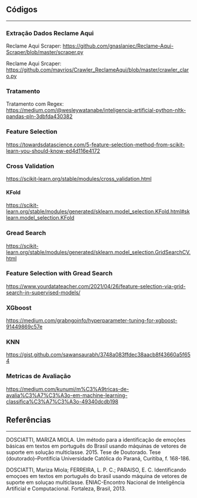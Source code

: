 ## Códigos
***

### Extração Dados Reclame Aqui

Reclame Aqui Scraper: https://github.com/gnaslaniec/Reclame-Aqui-Scraper/blob/master/scraper.py

Reclame Aqui Srcaper: https://github.com/mayrios/Crawler_ReclameAqui/blob/master/crawler_claro.py


### Tratamento

Tratamento com Regex: https://medium.com/@wesleywatanabe/inteligencia-artificial-python-nltk-pandas-pln-3dbfda430382


### Feature Selection

https://towardsdatascience.com/5-feature-selection-method-from-scikit-learn-you-should-know-ed4d116e4172


### Cross Validation

https://scikit-learn.org/stable/modules/cross_validation.html

#### KFold

https://scikit-learn.org/stable/modules/generated/sklearn.model_selection.KFold.html#sklearn.model_selection.KFold

### Gread Search

https://scikit-learn.org/stable/modules/generated/sklearn.model_selection.GridSearchCV.html

### Feature Selection with Gread Search

https://www.yourdatateacher.com/2021/04/26/feature-selection-via-grid-search-in-supervised-models/

### XGboost

https://medium.com/grabngoinfo/hyperparameter-tuning-for-xgboost-91449869c57e


### KNN

https://gist.github.com/sawansaurabh/3748a083ffdec38aacb8f43660a5f654


### Metricas de Avaliação

https://medium.com/kunumi/m%C3%A9tricas-de-avalia%C3%A7%C3%A3o-em-machine-learning-classifica%C3%A7%C3%A3o-49340dcdb198



## Referências
***

DOSCIATTI, MARIZA MIOLA. Um método para a identificação de emoções básicas em textos em português do Brasil usando máquinas de vetores de suporte em solução multiclasse. 2015. Tese de Doutorado. Tese (doutorado)–Pontifícia Universidade Católica do Paraná, Curitiba, f. 168-186.

DOSCIATTI, Mariza Miola; FERREIRA, L. P. C.; PARAISO, E. C. Identificando emoçoes em textos em português do brasil usando máquina de vetores de suporte em soluçao multiclasse. ENIAC-Encontro Nacional de Inteligência Artificial e Computacional. Fortaleza, Brasil, 2013.


